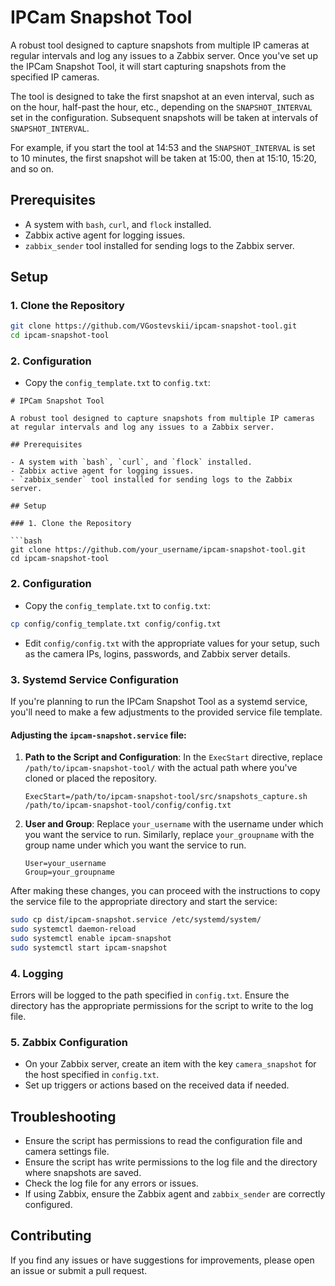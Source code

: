 # IPCam Snapshot Tool

A robust tool designed to capture snapshots from multiple IP cameras at regular intervals and log any issues to a Zabbix server.
Once you've set up the IPCam Snapshot Tool, it will start capturing snapshots from the specified IP cameras. 

The tool is designed to take the first snapshot at an even interval, such as on the hour, half-past the hour, etc., depending on the `SNAPSHOT_INTERVAL` set in the configuration. Subsequent snapshots will be taken at intervals of `SNAPSHOT_INTERVAL`.

For example, if you start the tool at 14:53 and the `SNAPSHOT_INTERVAL` is set to 10 minutes, the first snapshot will be taken at 15:00, then at 15:10, 15:20, and so on.

## Prerequisites

- A system with `bash`, `curl`, and `flock` installed.
- Zabbix active agent for logging issues.
- `zabbix_sender` tool installed for sending logs to the Zabbix server.

## Setup

### 1. Clone the Repository

```bash
git clone https://github.com/VGostevskii/ipcam-snapshot-tool.git
cd ipcam-snapshot-tool
```

### 2. Configuration

- Copy the `config_template.txt` to `config.txt`:

```
# IPCam Snapshot Tool

A robust tool designed to capture snapshots from multiple IP cameras at regular intervals and log any issues to a Zabbix server.

## Prerequisites

- A system with `bash`, `curl`, and `flock` installed.
- Zabbix active agent for logging issues.
- `zabbix_sender` tool installed for sending logs to the Zabbix server.

## Setup

### 1. Clone the Repository

```bash
git clone https://github.com/your_username/ipcam-snapshot-tool.git
cd ipcam-snapshot-tool
```

### 2. Configuration

- Copy the `config_template.txt` to `config.txt`:

```bash
cp config/config_template.txt config/config.txt
```

- Edit `config/config.txt` with the appropriate values for your setup, such as the camera IPs, logins, passwords, and Zabbix server details.

### 3. Systemd Service Configuration

If you're planning to run the IPCam Snapshot Tool as a systemd service, you'll need to make a few adjustments to the provided service file template.

#### Adjusting the `ipcam-snapshot.service` file:

1. **Path to the Script and Configuration**:
   In the `ExecStart` directive, replace `/path/to/ipcam-snapshot-tool/` with the actual path where you've cloned or placed the repository.

   ```
   ExecStart=/path/to/ipcam-snapshot-tool/src/snapshots_capture.sh /path/to/ipcam-snapshot-tool/config/config.txt
   ```

2. **User and Group**:
   Replace `your_username` with the username under which you want the service to run. Similarly, replace `your_groupname` with the group name under which you want the service to run.

   ```
   User=your_username
   Group=your_groupname
   ```

After making these changes, you can proceed with the instructions to copy the service file to the appropriate directory and start the service:

```bash
sudo cp dist/ipcam-snapshot.service /etc/systemd/system/
sudo systemctl daemon-reload
sudo systemctl enable ipcam-snapshot
sudo systemctl start ipcam-snapshot
```

### 4. Logging

Errors will be logged to the path specified in `config.txt`. Ensure the directory has the appropriate permissions for the script to write to the log file.

### 5. Zabbix Configuration

- On your Zabbix server, create an item with the key `camera_snapshot` for the host specified in `config.txt`.
- Set up triggers or actions based on the received data if needed.

## Troubleshooting

- Ensure the script has permissions to read the configuration file and camera settings file.
- Ensure the script has write permissions to the log file and the directory where snapshots are saved.
- Check the log file for any errors or issues.
- If using Zabbix, ensure the Zabbix agent and `zabbix_sender` are correctly configured.

## Contributing

If you find any issues or have suggestions for improvements, please open an issue or submit a pull request.
